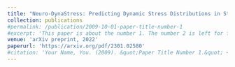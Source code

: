```yaml
---
title: "Neuro-DynaStress: Predicting Dynamic Stress Distributions in Structural Components"
collection: publications
#permalink: /publication/2009-10-01-paper-title-number-1
#excerpt: 'This paper is about the number 1. The number 2 is left for future work.'
venue: 'arXiv preprint, 2022'
paperurl: 'https://arxiv.org/pdf/2301.02580'
#citation: 'Your Name, You. (2009). &quot;Paper Title Number 1.&quot; <i>Journal 1</i>. 1(1).'
---
```

